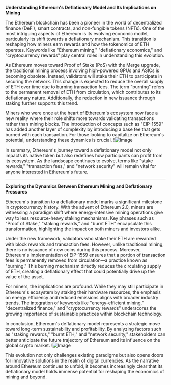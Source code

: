**Understanding Ethereum's Deflationary Model and Its Implications on Mining**

The Ethereum blockchain has been a pioneer in the world of decentralized finance (DeFi), smart contracts, and non-fungible tokens (NFTs). One of the most intriguing aspects of Ethereum is its evolving economic model, particularly its shift towards a deflationary mechanism. This transition is reshaping how miners earn rewards and how the tokenomics of ETH operates. Keywords like "Ethereum mining," "deflationary economics," and "cryptocurrency rewards" play central roles in understanding this evolution.

As Ethereum moves toward Proof of Stake (PoS) with the Merge upgrade, the traditional mining process involving high-powered GPUs and ASICs is becoming obsolete. Instead, validators will stake their ETH to participate in securing the network. This change is expected to reduce the overall supply of ETH over time due to burning transaction fees. The term "burning" refers to the permanent removal of ETH from circulation, which contributes to its deflationary nature. Additionally, the reduction in new issuance through staking further supports this trend.

Miners who were once at the heart of Ethereum's ecosystem now face a new reality where their role shifts more towards validating transactions rather than mining blocks. The introduction of concepts such as "EIP-1559" has added another layer of complexity by introducing a base fee that gets burned with each transaction. For those looking to capitalize on Ethereum's potential, understanding these dynamics is crucial. !![Image](https://github.com/user-attachments/assets/b6e7b7a2-655e-4d44-8baa-20c566a3cb65)

In summary, Ethereum's journey toward a deflationary model not only impacts its native token but also redefines how participants can profit from its ecosystem. As the landscape continues to evolve, terms like "stake rewards," "transaction fees," and "network security" will remain vital for anyone interested in Ethereum's future.

---

**Exploring the Dynamics Between Ethereum Mining and Deflationary Pressures**

Ethereum's transition to a deflationary model marks a significant milestone in cryptocurrency history. With the advent of Ethereum 2.0, miners are witnessing a paradigm shift where energy-intensive mining operations give way to less resource-heavy staking mechanisms. Key phrases such as "Proof of Stake," "staking rewards," and "burnt ETH" encapsulate this transformation, highlighting the impact on both miners and investors alike.

Under the new framework, validators who stake their ETH are rewarded with block rewards and transaction fees. However, unlike traditional mining, there is no issuance of new coins during this process. Moreover, Ethereum's implementation of EIP-1559 ensures that a portion of transaction fees is permanently removed from circulation—a practice known as "burning." This burning mechanism directly reduces the circulating supply of ETH, creating a deflationary effect that could potentially drive up the value of the asset.

For miners, the implications are profound. While they may still participate in Ethereum's ecosystem by staking their hardware resources, the emphasis on energy efficiency and reduced emissions aligns with broader industry trends. The integration of keywords like "energy-efficient mining," "decentralized finance," and "cryptocurrency rewards" underscores the growing importance of sustainable practices within blockchain technology.

In conclusion, Ethereum's deflationary model represents a strategic move toward long-term sustainability and profitability. By analyzing factors such as "staking rewards," "burnt ETH," and "network security," stakeholders can better anticipate the future trajectory of Ethereum and its influence on the global crypto market. !![Image](https://github.com/user-attachments/assets/b6e7b7a2-655e-4d44-8baa-20c566a3cb65)

This evolution not only challenges existing paradigms but also opens doors for innovative solutions in the realm of digital currencies. As the narrative around Ethereum continues to unfold, it becomes increasingly clear that its deflationary model holds immense potential for reshaping the economics of mining and beyond.